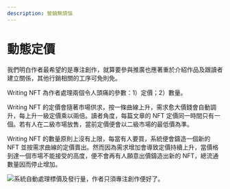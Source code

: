 ```yaml
---
description: 營銷無煩惱
---
```


# 動態定價

我們明白作者最希望的是專注創作，就算要參與推廣也應著重於介紹作品及跟讀者建立關係，其他行銷相關的工序可免則免。

Writing NFT 為作者處理兩個令人頭痛的參數：1）定價；2）數量。

Writing NFT 的定價會隨著市場供求，按一條曲線上升，需求愈大價錢會自動調升，每上升一級定價乘以兩倍。讀者角度，每篇文章的 NFT 定價同一時間只有一個。若有人在二級市場放售，當前定價便會以二級市場的最低價為準。

Writing NFT 的數量原則上沒有上限，每當有人要買，系統便會鑄造一個新的 NFT 並按需求曲線的定價賣出。然而因為需求增加會導致定價持續上升，當價格到達一個市場不能接受的高度，便不會再有人願意出價鑄造出新的 NFT，總流通數量因而停止增加。

![系統自動處理標價及發行量，作者只須專注創作便好了。](../../.gitbook/assets/ISCN-1024x724.webp)
